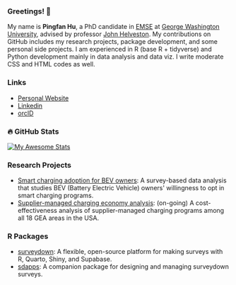 ### Greetings! 👋

My name is **Pingfan Hu**, a PhD candidate in [EMSE](https://emse.engineering.gwu.edu/) at [George Washington University](https://www.gwu.edu/), advised by professor [John Helveston](https://www.jhelvy.com). My contributions on GitHub includes my research projects, package development, and some personal side projects. I am experienced in R (base R + tidyverse) and Python development mainly in data analysis and data viz. I write moderate CSS and HTML codes as well.

### Links

- [Personal Website](https://pingfanhu.com)
- [Linkedin](https://www.linkedin.com/in/pingfan)
- [orcID](https://orcid.org/0009-0001-4877-4844)

### :fire: GitHub Stats

[![My Awesome Stats](https://awesome-github-stats.azurewebsites.net/user-stats/pingfan-hu?cardType=github&theme=vue-dark&preferLogin=false)](https://git.io/awesome-stats-card)

### Research Projects

- [Smart charging adoption for BEV owners](https://pingfanhu.com/projects/01_sc_adoption/): A survey-based data analysis that studies BEV (Battery Electric Vehicle) owners' willingness to opt in smart charging programs.
- [Supplier-managed charging economy analysis](https://pingfanhu.com/projects/02_smc_economy/): (on-going) A cost-effectiveness analysis of supplier-managed charging programs among all 18 GEA areas in the USA.

### R Packages

- [surveydown](https://pingfanhu.com/projects/03_surveydown/): A flexible, open-source platform for making surveys with R, Quarto, Shiny, and Supabase.
- [sdapps](https://pingfanhu.com/projects/04_sdstudio/): A companion package for designing and managing surveydown surveys.
